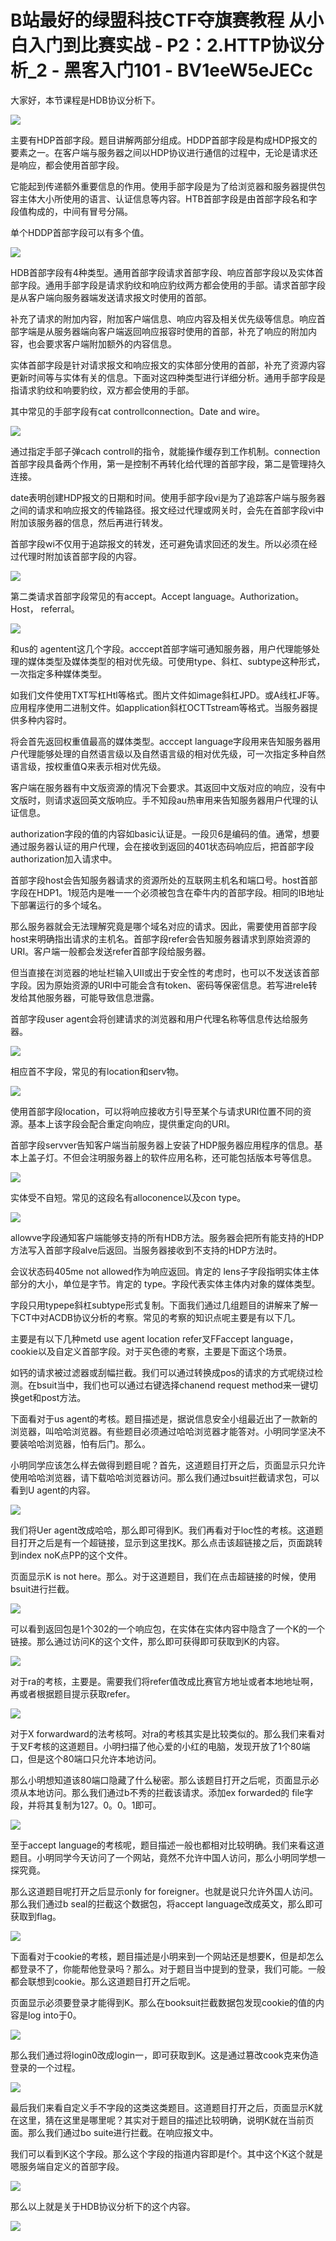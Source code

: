 # B站最好的绿盟科技CTF夺旗赛教程 从小白入门到比赛实战 - P2：2.HTTP协议分析_2 - 黑客入门101 - BV1eeW5eJECc

大家好，本节课程是HDB协议分析下。

![](img/9bc75f78347406ba0eec00d64ce6012b_1.png)

主要有HDP首部字段。题目讲解两部分组成。HDDP首部字段是构成HDP报文的要素之一。在客户端与服务器之间以HDP协议进行通信的过程中，无论是请求还是响应，都会使用首部字段。

它能起到传递额外重要信息的作用。使用手部字段是为了给浏览器和服务器提供包容主体大小所使用的语言、认证信息等内容。HTB首部字段是由首部字段名和字段值构成的，中间有冒号分隔。

单个HDDP首部字段可以有多个值。

![](img/9bc75f78347406ba0eec00d64ce6012b_3.png)

HDB首部字段有4种类型。通用首部字段请求首部字段、响应首部字段以及实体首部字段。通用手部字段是请求豹纹和响应豹纹两方都会使用的手部。请求首部字段是从客户端向服务器端发送请求报文时使用的首部。

补充了请求的附加内容，附加客户端信息、响应内容及相关优先级等信息。响应首部字端是从服务器端向客户端返回响应报容时使用的首部，补充了响应的附加内容，也会要求客户端附加额外的内容信息。

实体首部字段是针对请求报文和响应报文的实体部分使用的首部，补充了资源内容更新时间等与实体有关的信息。下面对这四种类型进行详细分析。通用手部字段是指请求豹纹和响要豹纹，双方都会使用的手部。

其中常见的手部字段有cat controllconnection。Date and wire。

![](img/9bc75f78347406ba0eec00d64ce6012b_5.png)

通过指定手部子弹cach controll的指令，就能操作缓存到工作机制。connection首部字段具备两个作用，第一是控制不再转化给代理的首部字段，第二是管理持久连接。

date表明创建HDP报文的日期和时间。使用手部字段vi是为了追踪客户端与服务器之间的请求和响应报文的传输路径。报文经过代理或网关时，会先在首部字段vi中附加该服务器的信息，然后再进行转发。

首部字段wi不仅用于追踪报文的转发，还可避免请求回还的发生。所以必须在经过代理时附加该首部字段的内容。



![](img/9bc75f78347406ba0eec00d64ce6012b_7.png)

第二类请求首部字段常见的有accept。Accept language。Authorization。Host， referral。



![](img/9bc75f78347406ba0eec00d64ce6012b_9.png)

和us的 agentent这几个字段。acccept首部字端可通知服务器，用户代理能够处理的媒体类型及媒体类型的相对优先级。可使用type、斜杠、subtype这种形式，一次指定多种媒体类型。

如我们文件使用TXT写杠Htl等格式。图片文件如image斜杠JPD。或A线杠JF等。应用程序使用二进制文件。如application斜杠OCTTstream等格式。当服务器提供多种内容时。

将会首先返回权重值最高的媒体类型。acccept language字段用来告知服务器用户代理能够处理的自然语言级以及自然语言级的相对优先级，可一次指定多种自然语言级，按权重值Q来表示相对优先级。

客户端在服务器有中文版资源的情况下会要求。其返回中文版对应的响应，没有中文版时，则请求返回英文版响应。手不知段au热审用来告知服务器用户代理的认证信息。

authorization字段的值的内容如basic认证是。一段贝6是编码的值。通常，想要通过服务器认证的用户代理，会在接收到返回的401状态码响应后，把首部字段authorization加入请求中。

首部字段host会告知服务器请求的资源所处的互联网主机名和端口号。host首部字段在HDP1。1规范内是唯一一个必须被包含在牵牛内的首部字段。相同的IB地址下部署运行的多个域名。

那么服务器就会无法理解究竟是哪个域名对应的请求。因此，需要使用首部字段host来明确指出请求的主机名。首部字段refer会告知服务器请求到原始资源的URI。客户端一般都会发送refer首部字段给服务器。

但当直接在浏览器的地址栏输入UII或出于安全性的考虑时，也可以不发送该首部字段。因为原始资源的URI中可能会含有token、密码等保密信息。若写进rele转发给其他服务器，可能导致信息泄露。

首部字段user agent会将创建请求的浏览器和用户代理名称等信息传达给服务器。

![](img/9bc75f78347406ba0eec00d64ce6012b_11.png)

相应首不字段，常见的有location和serv物。

![](img/9bc75f78347406ba0eec00d64ce6012b_13.png)

使用首部字段location，可以将响应接收方引导至某个与请求URI位置不同的资源。基本上该字段会配合重定向响应，提供重定向的URI。

首部字段servver告知客户端当前服务器上安装了HDP服务器应用程序的信息。基本上盖子灯。不但会注明服务器上的软件应用名称，还可能包括版本号等信息。



![](img/9bc75f78347406ba0eec00d64ce6012b_15.png)

实体受不自短。常见的这段名有alloconence以及con type。

![](img/9bc75f78347406ba0eec00d64ce6012b_17.png)

allowve字段通知客户端能够支持的所有HDB方法。服务器会把所有能支持的HDP方法写入首部字段alve后返回。当服务器接收到不支持的HDP方法时。

会议状态码405me not allowed作为响应返回。肯定的 lens子字段指明实体主体部分的大小，单位是字节。肯定的 type。字段代表实体主体内对象的媒体类型。

字段只用typepe斜杠subtype形式复制。下面我们通过几组题目的讲解来了解一下CT中对ACDB协议分析的考察。常见的考察的知识点呢主要是有以下几。

主要是有以下几种metd use agent location refer叉FFaccept language，cookie以及自定义首部字段。对于买色德的考察，主要是下面这个场景。

如钙的请求被过滤器或刮幅拦截。我们可以通过转换成pos的请求的方式呢绕过检测。在bsuit当中，我们也可以通过右键选择chanend request method来一键切换get和post方法。

下面看对于us agent的考核。题目描述是，据说信息安全小组最近出了一款新的浏览器，叫哈哈浏览器。有些题目必须通过哈哈浏览器才能答对。小明同学坚决不要装哈哈浏览器，怕有后门。那么。

小明同学应该怎么样去做得到题目呢？首先，这道题目打开之后，页面显示只允许使用哈哈浏览器，请下载哈哈浏览器访问。那么我们通过bsuit拦截请求包，可以看到U agent的内容。



![](img/9bc75f78347406ba0eec00d64ce6012b_19.png)

我们将Uer agent改成哈哈，那么即可得到K。我们再看对于loc性的考核。这道题目打开之后是有一个超链接，显示到这里找K。那么点击该超链接之后，页面跳转到index noK点PP的这个文件。

页面显示K is not here。那么。对于这道题目，我们在点击超链接的时候，使用bsuit进行拦截。



![](img/9bc75f78347406ba0eec00d64ce6012b_21.png)

可以看到返回包是1个302的一个响应包，在实体在实体内容中隐含了一个K的一个链接。那么通过访问K的这个文件，那么即可获得即可获取到K的内容。



![](img/9bc75f78347406ba0eec00d64ce6012b_23.png)

对于ra的考核，主要是。需要我们将refer值改成比赛官方地址或者本地地址啊，再或者根据题目提示获取refer。



![](img/9bc75f78347406ba0eec00d64ce6012b_25.png)

对于X forwardward的法考核呵。对ra的考核其实是比较类似的。那么我们来看对于叉F考核的这道题目。小明扫描了他心爱的小红的电脑，发现开放了1个80端口，但是这个80端口只允许本地访问。

那么小明想知道该80端口隐藏了什么秘密。那么该题目打开之后呢，页面显示必须从本地访问。那么我们通过b不秀的拦截该请求。添加ex forwarded的 file字段，并将其复制为127。0。0。1即可。



![](img/9bc75f78347406ba0eec00d64ce6012b_27.png)

至于accept language的考核呢，题目描述一般也都相对比较明确。我们来看这道题目。小明同学今天访问了一个网站，竟然不允许中国人访问，那么小明同学想一探究竟。

那么这道题目呢打开之后显示only for foreigner。也就是说只允许外国人访问。那么我们通过b seal的拦截这个数据包，将accept language改成英文，那么即可获取到flag。



![](img/9bc75f78347406ba0eec00d64ce6012b_29.png)

下面看对于cookie的考核，题目描述是小明来到一个网站还是想要K，但是却怎么都登录不了，你能帮他登录吗？那么。对于题目当中提到的登录，我们可能。一般都会联想到cookie。那么这道题目打开之后呢。

页面显示必须要登录才能得到K。那么在booksuit拦截数据包发现cookie的值的内容是log into于0。



![](img/9bc75f78347406ba0eec00d64ce6012b_31.png)

那么我们通过将login0改成login一，即可获取到K。这是通过篡改cook克来伪造登录的一个过程。



![](img/9bc75f78347406ba0eec00d64ce6012b_33.png)

最后我们来看自定义手不字段的这类这类题目。这道题目打开之后，页面显示K就在这里，猜在这里是哪里呢？其实对于题目的描述比较明确，说明K就在当前页面。那么我们通过bo suite进行拦截。在响应报文中。

我们可以看到K这个字段。那么这个字段的指道内容即是f个。其中这个K这个就是嗯服务端自定义的首部字段。

![](img/9bc75f78347406ba0eec00d64ce6012b_35.png)

那么以上就是关于HDB协议分析下的这个内容。

![](img/9bc75f78347406ba0eec00d64ce6012b_37.png)